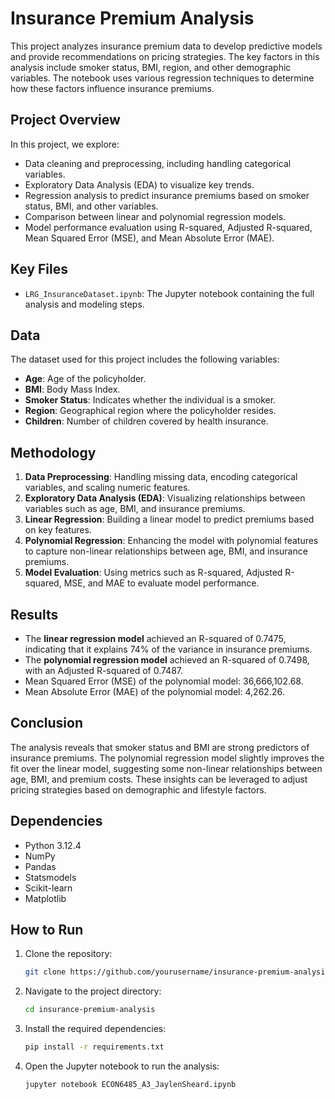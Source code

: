 # Insurance Premium Analysis

This project analyzes insurance premium data to develop predictive models and provide recommendations on pricing strategies. The key factors in this analysis include smoker status, BMI, region, and other demographic variables. The notebook uses various regression techniques to determine how these factors influence insurance premiums.

## Project Overview

In this project, we explore:
- Data cleaning and preprocessing, including handling categorical variables.
- Exploratory Data Analysis (EDA) to visualize key trends.
- Regression analysis to predict insurance premiums based on smoker status, BMI, and other variables.
- Comparison between linear and polynomial regression models.
- Model performance evaluation using R-squared, Adjusted R-squared, Mean Squared Error (MSE), and Mean Absolute Error (MAE).

## Key Files

- `LRG_InsuranceDataset.ipynb`: The Jupyter notebook containing the full analysis and modeling steps.

## Data

The dataset used for this project includes the following variables:
- **Age**: Age of the policyholder.
- **BMI**: Body Mass Index.
- **Smoker Status**: Indicates whether the individual is a smoker.
- **Region**: Geographical region where the policyholder resides.
- **Children**: Number of children covered by health insurance.

## Methodology

1. **Data Preprocessing**: Handling missing data, encoding categorical variables, and scaling numeric features.
2. **Exploratory Data Analysis (EDA)**: Visualizing relationships between variables such as age, BMI, and insurance premiums.
3. **Linear Regression**: Building a linear model to predict premiums based on key features.
4. **Polynomial Regression**: Enhancing the model with polynomial features to capture non-linear relationships between age, BMI, and insurance premiums.
5. **Model Evaluation**: Using metrics such as R-squared, Adjusted R-squared, MSE, and MAE to evaluate model performance.

## Results

- The **linear regression model** achieved an R-squared of  0.7475, indicating that it explains 74% of the variance in insurance premiums.
- The **polynomial regression model** achieved an R-squared of 0.7498, with an Adjusted R-squared of 0.7487.
- Mean Squared Error (MSE) of the polynomial model: 36,666,102.68.
- Mean Absolute Error (MAE) of the polynomial model: 4,262.26.

## Conclusion

The analysis reveals that smoker status and BMI are strong predictors of insurance premiums. The polynomial regression model slightly improves the fit over the linear model, suggesting some non-linear relationships between age, BMI, and premium costs. These insights can be leveraged to adjust pricing strategies based on demographic and lifestyle factors.

## Dependencies

- Python 3.12.4
- NumPy
- Pandas
- Statsmodels
- Scikit-learn
- Matplotlib

## How to Run

1. Clone the repository:
   ```bash
   git clone https://github.com/yourusername/insurance-premium-analysis.git
   ```
2. Navigate to the project directory:
   ```bash
   cd insurance-premium-analysis
   ```
3. Install the required dependencies:
   ```bash
   pip install -r requirements.txt
   ```
4. Open the Jupyter notebook to run the analysis:
   ```bash
   jupyter notebook ECON6485_A3_JaylenSheard.ipynb
   ```
